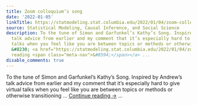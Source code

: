 ```yaml
---
title: Zoom colloquium’s song
date: '2022-01-05'
linkTitle: https://statmodeling.stat.columbia.edu/2022/01/04/zoom-colloquiums-song/
source: Statistical Modeling, Causal Inference, and Social Science
description: To the tune of Simon and Garfunkel’s Kathy’s Song. Inspired by Andrew’s
  talk advice from earlier and my comment that it’s especially hard to give virtual
  talks when you feel like you are between topics or methods or otherwise transitioning
  &#8230; <a href="https://statmodeling.stat.columbia.edu/2022/01/04/zoom-colloquiums-song/">Continue
  reading <span class="meta-nav">&#8594;</span></a> ...
disable_comments: true
---
```

To the tune of Simon and Garfunkel’s Kathy’s Song. Inspired by Andrew’s talk advice from earlier and my comment that it’s especially hard to give virtual talks when you feel like you are between topics or methods or otherwise transitioning &#8230; <a href="https://statmodeling.stat.columbia.edu/2022/01/04/zoom-colloquiums-song/">Continue reading <span class="meta-nav">&#8594;</span></a> ...
